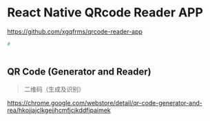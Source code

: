 # React Native QRcode Reader APP

https://github.com/xgqfrms/qrcode-reader-app

```sh
# 
    
```

## QR Code (Generator and Reader)

> 二维码（生成及识别）

https://chrome.google.com/webstore/detail/qr-code-generator-and-rea/hkojjajclkgeijhcmfjcjkddfjpaimek
